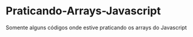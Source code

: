 # Praticando-Arrays-Javascript
Somente alguns códigos onde estive praticando os arrays do Javascript

